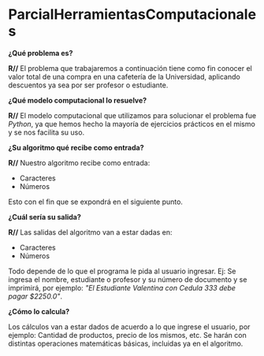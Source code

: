 # ParcialHerramientasComputacionales

**¿Qué problema es?**

**R//** El problema que trabajaremos a continuación tiene como fin conocer el valor total de una compra en una cafetería de la Universidad, aplicando descuentos ya sea por ser profesor o estudiante.

**¿Qué modelo computacional lo resuelve?**

**R//** El modelo computacional que utilizamos para solucionar el problema fue _Python_, ya que hemos hecho la mayoría de ejercicios prácticos en el mismo y se nos facilita su uso.

**¿Su algoritmo qué recibe como entrada?**

**R//** Nuestro algoritmo recibe como entrada:

* Caracteres
* Números

Esto con el fin que se expondrá en el siguiente punto.

**¿Cuál sería su salida?**

**R//** Las salidas del algoritmo van a estar dadas en:

* Caracteres 
* Números

Todo depende de lo que el programa le pida al usuario ingresar. Ej: Se ingresa el nombre, estudiante o profesor y su número de documento y se imprimirá, por ejemplo: _"El Estudiante Valentina con Cedula 333 debe pagar $2250.0"_.

**¿Cómo lo calcula?**

Los cálculos van a estar dados de acuerdo a lo que ingrese el usuario, por ejemplo: Cantidad de productos, precio de los mismos, etc. Se harán con distintas operaciones matemáticas básicas, incluidas ya en el algoritmo.
